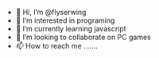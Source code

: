 - 👋 Hi, I’m @flyserwing
- 👀 I’m interested in programing 
- 🌱 I’m currently learning javascript
- 💞️ I’m looking to collaborate on PC games
- 📫 How to reach me .......

<!---
flyserwing/flyserwing is a ✨ special ✨ repository because its `README.md` (this file) appears on your GitHub profile.
You can click the Preview link to take a look at your changes.
--->
